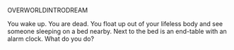 OVERWORLDINTRODREAM

You wake up. You are dead. You float up out of your lifeless body and see someone sleeping on a bed nearby. Next to the bed is an end-table with an alarm clock. What do you do?

<audio src="/Sound/Main.mp3" />

+ [Freak Out]
	OMG I'm dead I'm dead I'm dead!!!!
	
+ [Loot your own Corpse]
	You find a phone and some pocket lint, but you can't use them. Because you're dead.

+ [Smash the Alarm Clock]
	You try to smash the alarm clock, but you have no arms. And you're not corporeal. And being a freshly-minted ghost you simply don't have the telekinetic strength. Too bad...

+ [Haunt Their Dreams!!!]
	As you float over to the bed, you notice an alarm clock set to go off 2 minutes from now. Should the alarm clock go off before you find peace or possess another dreamer, you will be lost in the Unconscious until your sleeper goes back to sleep. You're certain your lover is somewhere in the Collective Subconscious; after all, with only seven degrees of separation between any two people and the fact that random people can show up in others' dreams, they must be in there somewhere. You are about to enter your first dream. You possess the sleeper. Oops! You almost forgot; you reach out, take the alarm clock, and shove it in your ghostly body. You can set the alarm clock off anytime to wake the current dream's sleeper and restart the dream they are in. So don't be afraid to go deeper, good luck, and remember to Haunt Their Dreams!!!
	

<exit dream="random"/>